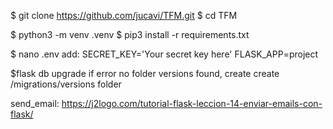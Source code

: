 $ git clone https://github.com/jucavi/TFM.git
$ cd TFM

$ python3 -m venv .venv
$ pip3 install -r requirements.txt

$ nano .env
    add:
    SECRET_KEY='Your secret key here'
    FLASK_APP=project

$flask db upgrade
if error no folder versions found, create create /migrations/versions folder



send_email: https://j2logo.com/tutorial-flask-leccion-14-enviar-emails-con-flask/

